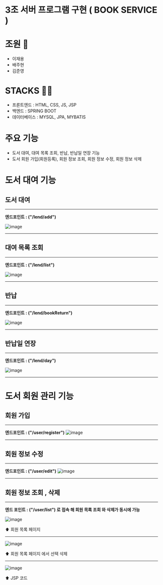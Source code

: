 # 3조 서버 프로그램 구현 ( BOOK SERVICE )

# 조원 👥
- 이재용
- 배주현
- 김준영

# STACKS 😶‍🌫️
- 프론트엔드 : HTML, CSS, JS, JSP
- 백엔드 : SPRING BOOT
- 데이터베이스 : MYSQL, JPA, MYBATIS

# 주요 기능
- 도서 대여, 대여 목록 조회, 반납, 반납일 연장 기능
- 도서 회원 가입(회원등록), 회원 정보 조회, 회원 정보 수정, 회원 정보 삭제

# 도서 대여 기능
## 도서 대여
---
**엔드포인트 : ("/lend/add")**

![image](https://github.com/user-attachments/assets/02d8d8fc-75a9-4ee0-b1fe-a61ffc6efdba)

<hr>

## 대여 목록 조회
---

**엔드포인트 : ("/lend/list")**

![image](https://github.com/user-attachments/assets/a057456f-7c1d-4afc-afa3-61b023544222)

<hr>

## 반납
---

**엔드포인트 : ("/lend/bookReturn")**

![image](https://github.com/user-attachments/assets/16398d30-5ad0-427a-af72-d743830e3512)

<hr>

## 반납일 연장
---

**엔드포인트 : ("/lend/day")**

![image](https://github.com/user-attachments/assets/726b01bb-053b-4fbf-b046-6e1a5e44d9e9)

<hr>

# 도서 회원 관리 기능

## 회원 가입
---

**엔드포인트 : ("/user/register")**
![image](https://github.com/user-attachments/assets/32c65a78-f4cb-4968-816d-e4cd0029bf39)

<hr>

## 회원 정보 수정
---

**엔드포인트 : ("/user/edit")**
![image](https://github.com/user-attachments/assets/c131b080-1f17-447c-9028-1352ab3dc213)

<hr>

## 회원 정보 조회 , 삭제
---

**엔드 포인트 : ("/user/list") 로 접속 해 회원 목록 조회 와 삭제가 동시에 가능**


![image](https://github.com/user-attachments/assets/85fd5e90-f0c4-4217-997a-b3dc6e8d039a)

⬆️ 회원 목록 페이지

<hr>

![image](https://github.com/user-attachments/assets/997ae754-766e-4fe7-a6c4-db78dad6bd67)

⬆️ 회원 목록 페이지 에서 선택 삭제

<hr>

![image](https://github.com/user-attachments/assets/8b6537d7-f83e-4b59-bfa8-56afb9f10232)

⬆️ JSP 코드

